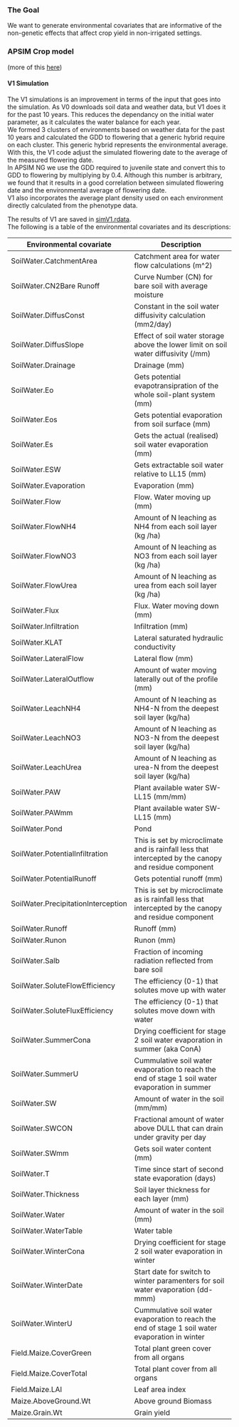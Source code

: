 ### The Goal
We want to generate environmental covariates that are informative of the non-genetic effects that affect crop yield in non-irrigated settings.  

### APSIM Crop model
(more of this [here](https://github.com/QuantGen/G2F_RESOURCES/blob/main/mdfiles/APSIM_v0.md))

#### V1 Simulation
The V1 simulations is an improvement in terms of the input that goes into the simulation. As V0 downloads soil data and weather data, but V1 does it for the past 10 years. This reduces the dependancy on the initial water parameter, as it calculates the water balance for each year.  
We formed 3 clusters of environments based on weather data for the past 10 years and calculated the GDD to flowering that a generic hybrid require on each cluster. This generic hybrid represents the environmental average. With this, the V1 code adjust the simulated flowering date to the average of the measured flowering date.  
In APSIM NG we use the GDD required to juvenile state and convert this to GDD to flowering by multiplying by 0.4. Although this number is arbitrary, we found that it results in a good correlation between simulated flowering date and the environmental average of flowering date.   
V1 also incorporates the average plant density used on each environment directly calculated from the phenotype data.

The results of V1 are saved in [simV1.rdata](Data/OutputFiles/simulations/simV1.rdata).   
The following is a table of the environmental covariates and its descriptions:  

| Environmental covariate | Description |
|-------------------------|-------------|
| SoilWater.CatchmentArea	| Catchment area for water flow calculations (m^2)	|
| SoilWater.CN2Bare	Runoff | Curve Number (CN) for bare soil with average moisture	|
| SoilWater.DiffusConst	| Constant in the soil water diffusivity calculation (mm2/day)	|
| SoilWater.DiffusSlope	| Effect of soil water storage above the lower limit on soil water diffusivity (/mm)	|
| SoilWater.Drainage	| Drainage (mm)	|
| SoilWater.Eo	| Gets potential evapotransipration of the whole soil-plant system (mm)	|
| SoilWater.Eos	| Gets potential evaporation from soil surface (mm)	|
| SoilWater.Es	| Gets the actual (realised) soil water evaporation (mm)	|
| SoilWater.ESW	| Gets extractable soil water relative to LL15 (mm)	|
| SoilWater.Evaporation	| Evaporation (mm)	|
| SoilWater.Flow	| Flow. Water moving up (mm)	|
| SoilWater.FlowNH4	| Amount of N leaching as NH4 from each soil layer (kg /ha)	|
| SoilWater.FlowNO3	| Amount of N leaching as NO3 from each soil layer (kg /ha)	|
| SoilWater.FlowUrea	| Amount of N leaching as urea from each soil layer (kg /ha)	|
| SoilWater.Flux	| Flux. Water moving down (mm)	|
| SoilWater.Infiltration	| Infiltration (mm)	|
| SoilWater.KLAT	| Lateral saturated hydraulic conductivity	|
| SoilWater.LateralFlow	| Lateral flow (mm)	|
| SoilWater.LateralOutflow	| Amount of water moving laterally out of the profile (mm)	|
| SoilWater.LeachNH4	| Amount of N leaching as NH4-N from the deepest soil layer (kg/ha)	|
| SoilWater.LeachNO3	| Amount of N leaching as NO3-N from the deepest soil layer (kg/ha)	|
| SoilWater.LeachUrea	| Amount of N leaching as urea-N from the deepest soil layer (kg/ha)	|
| SoilWater.PAW	| Plant available water SW-LL15 (mm/mm)	|
| SoilWater.PAWmm	| Plant available water SW-LL15 (mm)	|
| SoilWater.Pond	| Pond	|
| SoilWater.PotentialInfiltration	| This is set by microclimate and is rainfall less that intercepted by the canopy and residue component	|
| SoilWater.PotentialRunoff	| Gets potential runoff (mm)	|
| SoilWater.PrecipitationInterception	| This is set by microclimate as is rainfall less that intercepted by the canopy and residue component	|
| SoilWater.Runoff	| Runoff (mm)	|
| SoilWater.Runon	| Runon (mm)	|
| SoilWater.Salb	| Fraction of incoming radiation reflected from bare soil	|
| SoilWater.SoluteFlowEfficiency	| The efficiency (0-1) that solutes move up with water	|
| SoilWater.SoluteFluxEfficiency	| The efficiency (0-1) that solutes move down with water	|
| SoilWater.SummerCona	| Drying coefficient for stage 2 soil water evaporation in summer (aka ConA)	|
| SoilWater.SummerU	| Cummulative soil water evaporation to reach the end of stage 1 soil water evaporation in summer	|
| SoilWater.SW	| Amount of water in the soil (mm/mm)	|
| SoilWater.SWCON	| Fractional amount of water above DULL that can drain under gravity per day	|
| SoilWater.SWmm	| Gets soil water content (mm)	|
| SoilWater.T	| Time since start of second state evaporation (days)	|
| SoilWater.Thickness	| Soil layer thickness for each layer (mm)	|
| SoilWater.Water	| Amount of water in the soil (mm)	|
| SoilWater.WaterTable	| Water table	|
| SoilWater.WinterCona	| Drying coefficient for stage 2 soil water evaporation in winter	|
| SoilWater.WinterDate	| Start date for switch to winter paramenters for soil water evaporation (dd-mmm)	|
| SoilWater.WinterU	| Cummulative soil water evaporation to reach the end of stage 1 soil water evaporation in winter	|
| Field.Maize.CoverGreen	| Total plant green cover from all organs	|
| Field.Maize.CoverTotal	| Total plant cover from all organs	|
| Field.Maize.LAI	| Leaf area index	|
| Maize.AboveGround.Wt	| Above ground Biomass	|
| Maize.Grain.Wt	| Grain yield	|


